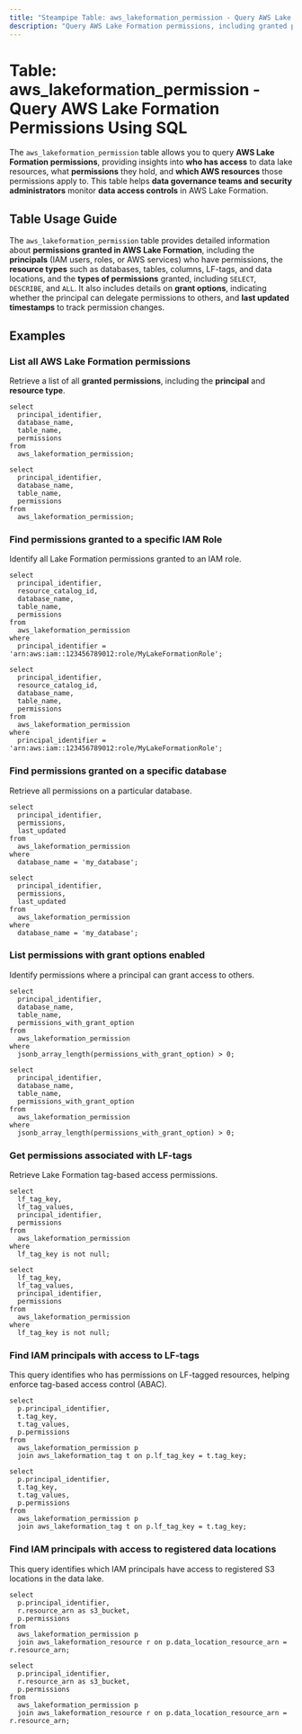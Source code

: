 ```yaml
---
title: "Steampipe Table: aws_lakeformation_permission - Query AWS Lake Formation Permissions Using SQL"
description: "Query AWS Lake Formation permissions, including granted permissions, principals, and associated AWS resources."
---
```


# Table: aws_lakeformation_permission - Query AWS Lake Formation Permissions Using SQL

The `aws_lakeformation_permission` table allows you to query **AWS Lake Formation permissions**, providing insights into **who has access** to data lake resources, what **permissions** they hold, and **which AWS resources** those permissions apply to. This table helps **data governance teams and security administrators** monitor **data access controls** in AWS Lake Formation.

## Table Usage Guide

The `aws_lakeformation_permission` table provides detailed information about **permissions granted in AWS Lake Formation**, including the **principals** (IAM users, roles, or AWS services) who have permissions, the **resource types** such as databases, tables, columns, LF-tags, and data locations, and the **types of permissions** granted, including `SELECT`, `DESCRIBE`, and `ALL`. It also includes details on **grant options**, indicating whether the principal can delegate permissions to others, and **last updated timestamps** to track permission changes.

## Examples

### List all AWS Lake Formation permissions
Retrieve a list of all **granted permissions**, including the **principal** and **resource type**.

```sql+postgres
select
  principal_identifier,
  database_name,
  table_name,
  permissions
from
  aws_lakeformation_permission;
```

```sql+sqlite
select
  principal_identifier,
  database_name,
  table_name,
  permissions
from
  aws_lakeformation_permission;
```

### Find permissions granted to a specific IAM Role
Identify all Lake Formation permissions granted to an IAM role.

```sql+postgres
select
  principal_identifier,
  resource_catalog_id,
  database_name,
  table_name,
  permissions
from
  aws_lakeformation_permission
where
  principal_identifier = 'arn:aws:iam::123456789012:role/MyLakeFormationRole';
```

```sql+sqlite
select
  principal_identifier,
  resource_catalog_id,
  database_name,
  table_name,
  permissions
from
  aws_lakeformation_permission
where
  principal_identifier = 'arn:aws:iam::123456789012:role/MyLakeFormationRole';
```

### Find permissions granted on a specific database
Retrieve all permissions on a particular database.

```sql+postgres
select
  principal_identifier,
  permissions,
  last_updated
from
  aws_lakeformation_permission
where
  database_name = 'my_database';
```

```sql+sqlite
select
  principal_identifier,
  permissions,
  last_updated
from
  aws_lakeformation_permission
where
  database_name = 'my_database';
```

### List permissions with grant options enabled
Identify permissions where a principal can grant access to others.

```sql+postgres
select
  principal_identifier,
  database_name,
  table_name,
  permissions_with_grant_option
from
  aws_lakeformation_permission
where
  jsonb_array_length(permissions_with_grant_option) > 0;
```

```sql+sqlite
select
  principal_identifier,
  database_name,
  table_name,
  permissions_with_grant_option
from
  aws_lakeformation_permission
where
  jsonb_array_length(permissions_with_grant_option) > 0;
```

### Get permissions associated with LF-tags
Retrieve Lake Formation tag-based access permissions.

```sql+postgres
select
  lf_tag_key,
  lf_tag_values,
  principal_identifier,
  permissions
from
  aws_lakeformation_permission
where
  lf_tag_key is not null;
```

```sql+sqlite
select
  lf_tag_key,
  lf_tag_values,
  principal_identifier,
  permissions
from
  aws_lakeformation_permission
where
  lf_tag_key is not null;
```

### Find IAM principals with access to LF-tags
This query identifies who has permissions on LF-tagged resources, helping enforce tag-based access control (ABAC).

```sql+postgres
select
  p.principal_identifier,
  t.tag_key,
  t.tag_values,
  p.permissions
from
  aws_lakeformation_permission p
  join aws_lakeformation_tag t on p.lf_tag_key = t.tag_key;
```

```sql+sqlite
select
  p.principal_identifier,
  t.tag_key,
  t.tag_values,
  p.permissions
from
  aws_lakeformation_permission p
  join aws_lakeformation_tag t on p.lf_tag_key = t.tag_key;
```

### Find IAM principals with access to registered data locations
This query identifies which IAM principals have access to registered S3 locations in the data lake.

```sql+postgres
select
  p.principal_identifier,
  r.resource_arn as s3_bucket,
  p.permissions
from
  aws_lakeformation_permission p
  join aws_lakeformation_resource r on p.data_location_resource_arn = r.resource_arn;
```

```sql+sqlite
select
  p.principal_identifier,
  r.resource_arn as s3_bucket,
  p.permissions
from
  aws_lakeformation_permission p
  join aws_lakeformation_resource r on p.data_location_resource_arn = r.resource_arn;
```